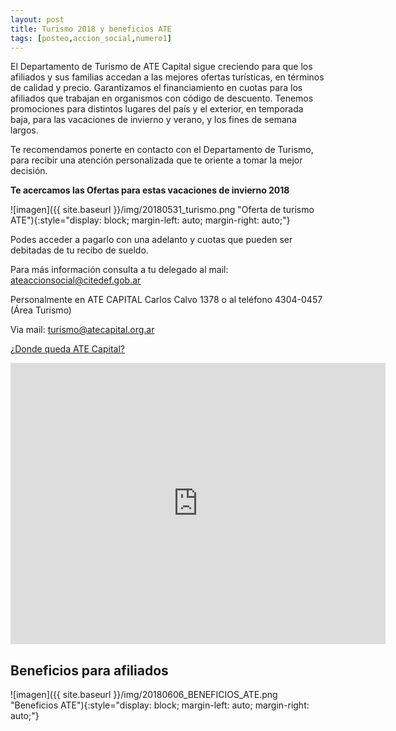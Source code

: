 ```yaml
---
layout: post
title: Turismo 2018 y beneficios ATE
tags: [posteo,accion_social,numero1]
---
```


El Departamento de Turismo de ATE Capital sigue creciendo para que los afiliados y sus familias accedan a las mejores ofertas turísticas, en términos de calidad y precio.
Garantizamos el financiamiento en cuotas para los afiliados que trabajan en organismos con código de descuento.
Tenemos promociones para distintos lugares del país y el exterior, en temporada baja, para las vacaciones de invierno y verano, y los fines de semana largos.

Te recomendamos ponerte en contacto con el Departamento de Turismo, para recibir una atención personalizada que te oriente a tomar la mejor decisión.


**Te acercamos las Ofertas para estas vacaciones de invierno 2018**


![imagen]({{ site.baseurl }}/img/20180531_turismo.png "Oferta de turismo ATE"){:style="display: block; margin-left: auto; margin-right: auto;"}


Podes acceder a pagarlo con una adelanto y cuotas que pueden ser debitadas de tu recibo de sueldo.

Para más información consulta a tu delegado al mail:
[ateaccionsocial@citedef.gob.ar](mailto:ateaccionsocial@citedef.gob.ar)

Personalmente en ATE CAPITAL  Carlos Calvo 1378 o  al teléfono 4304-0457 (Área Turismo)

 Via mail: [turismo@atecapital.org.ar](mailto:turismo@atecapital.org.ar)

[¿Donde queda ATE Capital?](https://goo.gl/maps/ZNSQ1D66ENm)

<iframe src="https://www.google.com/maps/embed?pb=!1m14!1m8!1m3!1d31241.237393676533!2d-58.41439747771341!3d-34.6084457171281!3m2!1i1024!2i768!4f13.1!3m3!1m2!1s0x95bccb27a28acb9b%3A0x8303f7eb51b5f219!2sATE+Capital!5e0!3m2!1ses-419!2sar!4v1527771121994" width="600" height="450" frameborder="0" style="border:0" allowfullscreen></iframe>

## Beneficios para afiliados

![imagen]({{ site.baseurl }}/img/20180606_BENEFICIOS_ATE.png "Beneficios ATE"){:style="display: block; margin-left: auto; margin-right: auto;"}
